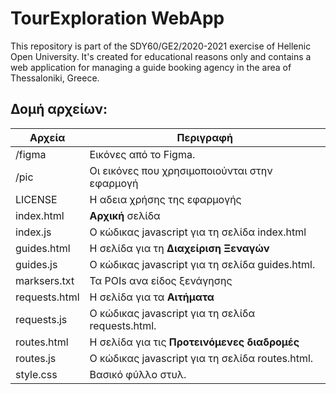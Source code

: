 # TourExploration WebApp

This repository is part of the SDY60/GE2/2020-2021 exercise of Hellenic Open University. It's created for educational reasons only and contains a web application for managing a guide booking agency in the area of Thessaloniki, Greece.

## Δομή αρχείων:     
| Αρχεία |  Περιγραφή |
|--------|------------|
| /figma | Εικόνες από το Figma.|
| /pic   | Οι εικόνες που χρησιμοποιούνται στην εφαρμογή |      
| LICENSE| Η αδεια χρήσης της εφαρμογής |
| index.html | **Αρχική** σελίδα|  
| index.js | Ο κώδικας javascript για τη σελίδα index.html |   
| guides.html | Η σελίδα για τη **Διαχείριση Ξεναγών** | 
| guides.js | Ο κώδικας javascript για τη σελίδα guides.html. |  
| marksers.txt | Τα POIs ανα είδος ξενάγησης|
| requests.html | Η σελίδα για τα **Αιτήματα**|  
| requests.js | Ο κώδικας javascript για τη σελίδα requests.html.|
| routes.html | Η σελίδα για τις **Προτεινόμενες διαδρομές**  |
| routes.js | Ο κώδικας javascript για τη σελίδα routes.html.|
| style.css | Βασικό φύλλο στυλ. |
